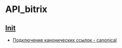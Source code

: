 # API_bitrix

## [Init](/init/)<br>
- [Подключение канонических ссылок - canonical](/init/canonical/)